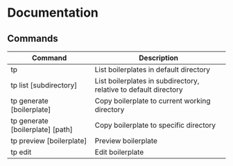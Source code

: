 # Documentation

## Commands

| Command                          | Description                                                      |
|----------------------------------|------------------------------------------------------------------|
| tp                               | List boilerplates in default directory                           |
| tp list [subdirectory]           | List boilerplates in subdirectory, relative to default directory |
| tp generate [boilerplate]        | Copy boilerplate to current working directory                    |
| tp generate [boilerplate] [path] | Copy boilerplate to specific directory                           |
| tp preview [boilerplate]         | Preview boilerplate                                              |
| tp edit                          | Edit boilerplate                                                 |

